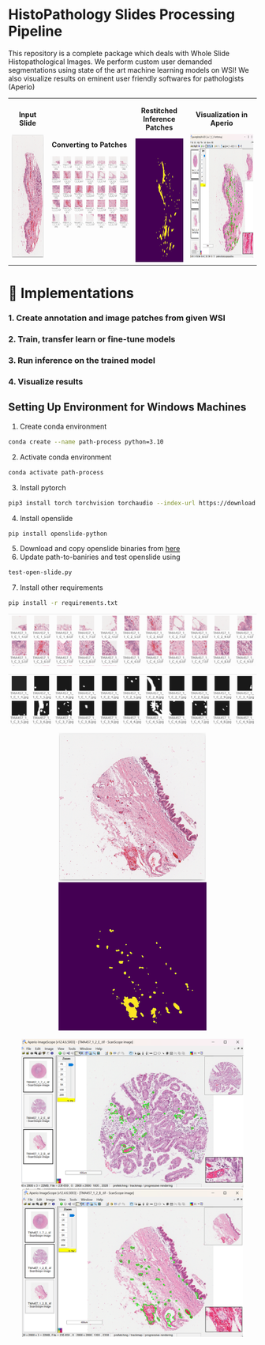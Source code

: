 # HistoPathology Slides Processing Pipeline
This repository is a complete package which deals with Whole Slide Histopathological Images. We perform custom user demanded segmentations using state of the art machine learning models on WSI! We also visualize results on eminent user friendly softwares for pathologists (Aperio)
<table>
  <tr>
    <td style="text-align: center;">
      <p><strong>Input Slide</strong></p>
      <img src="tools/image1.png" height="250">
    </td>
    <td style="text-align: center;">
      <p><strong>Converting to Patches</strong></p>
      <img src="tools/patches2.png" >
    </td>
    <td style="text-align: center;">
      <p><strong>Restitched Inference Patches</strong></p>
      <img src="tools/test_inference2.jpg" height="250">
    </td>
    <td style="text-align: center;">
      <p><strong>Visualization in Aperio</strong></p>
      <img src="tools/aperio3.png" height="250">
    </td>
  </tr>
</table>

# 📍 Implementations

 ### 1. Create annotation and image patches from given WSI 
 ### 2. Train, transfer learn or fine-tune models 
 ### 3. Run inference on the trained model 
 ### 4. Visualize results 

## Setting Up Environment for Windows Machines
1. Create conda environment
   
```bash
conda create --name path-process python=3.10
```
2. Activate conda environment
```bash
conda activate path-process
```
3. Install pytorch
```bash
pip3 install torch torchvision torchaudio --index-url https://download.pytorch.org/whl/cu121
```
4. Install openslide
```bash
pip install openslide-python
```
5. Download and copy openslide binaries from [here](https://openslide.org/api/python/#basic-usage)
6. Update path-to-baniries and test openslide using
```bash
test-open-slide.py
```
7. Install other requirements
```bash
pip install -r requirements.txt
```


 <p align="center"> <img src="tools/image2.png"\></p>
 <p align="center"> <img src="tools/gt2.png"\></p>
<p align="center">
  <img src="tools/imagem.png" height="300">
  <img src="tools/test_inference.jpg" height="300">
</p>


<p align="center">
  <img src="tools/aperio.png" height="300">
  <img src="tools/aperio2.png" height="300">
</p>
 
